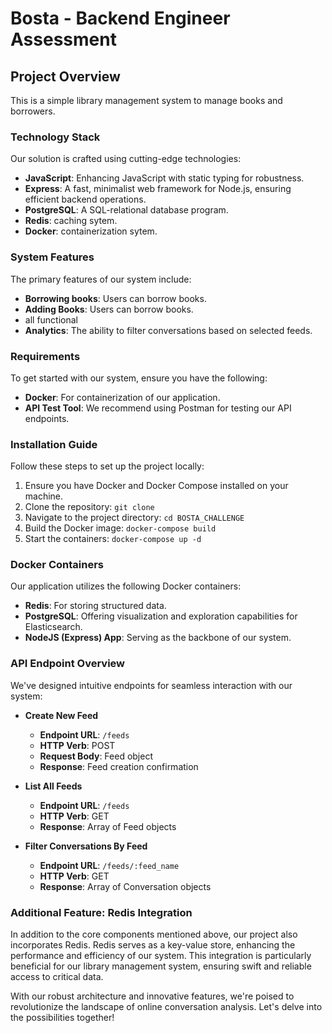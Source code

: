 # Bosta - Backend Engineer Assessment

## Project Overview

This is a simple library management system to manage books and borrowers.

### Technology Stack

Our solution is crafted using cutting-edge technologies:

- **JavaScript**: Enhancing JavaScript with static typing for robustness.
- **Express**: A fast, minimalist web framework for Node.js, ensuring efficient backend operations.
- **PostgreSQL**: A SQL-relational database program.
- **Redis**: caching sytem.
- **Docker**: containerization sytem.

### System Features

The primary features of our system include:

- **Borrowing books**: Users can borrow books.
- **Adding Books**: Users can borrow books.
- all functional
- **Analytics**: The ability to filter conversations based on selected feeds.

### Requirements

To get started with our system, ensure you have the following:

- **Docker**: For containerization of our application.
- **API Test Tool**: We recommend using Postman for testing our API endpoints.

### Installation Guide

Follow these steps to set up the project locally:

1. Ensure you have Docker and Docker Compose installed on your machine.
2. Clone the repository: `git clone `
3. Navigate to the project directory: `cd BOSTA_CHALLENGE`
4. Build the Docker image: `docker-compose build`
5. Start the containers: `docker-compose up -d`


### Docker Containers

Our application utilizes the following Docker containers:

- **Redis**: For storing structured data.
- **PostgreSQL**: Offering visualization and exploration capabilities for Elasticsearch.
- **NodeJS (Express) App**: Serving as the backbone of our system.

### API Endpoint Overview

We've designed intuitive endpoints for seamless interaction with our system:

- **Create New Feed**
  - **Endpoint URL**: `/feeds`
  - **HTTP Verb**: POST
  - **Request Body**: Feed object
  - **Response**: Feed creation confirmation

- **List All Feeds**
  - **Endpoint URL**: `/feeds`
  - **HTTP Verb**: GET
  - **Response**: Array of Feed objects

- **Filter Conversations By Feed**
  - **Endpoint URL**: `/feeds/:feed_name`
  - **HTTP Verb**: GET
  - **Response**: Array of Conversation objects

### Additional Feature: Redis Integration

In addition to the core components mentioned above, our project also incorporates Redis. Redis serves as a key-value store, enhancing the performance and efficiency of our system. This integration is particularly beneficial for our library management system, ensuring swift and reliable access to critical data.

With our robust architecture and innovative features, we're poised to revolutionize the landscape of online conversation analysis. Let's delve into the possibilities together!
